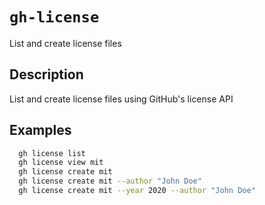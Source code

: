 # `gh-license`

List and create license files

## Description

List and create license files using GitHub's license API

## Examples

```sh
  gh license list
  gh license view mit
  gh license create mit
  gh license create mit --author "John Doe"
  gh license create mit --year 2020 --author "John Doe"

```


